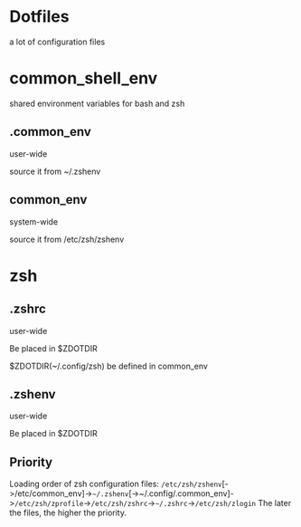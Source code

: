 # Dotfiles

a lot of configuration files

# common_shell_env

shared environment variables for bash and zsh

## .common_env

user-wide

source it from ~/.zshenv

## common_env

system-wide

source it from /etc/zsh/zshenv

# zsh

## .zshrc

user-wide

Be placed in $ZDOTDIR

$ZDOTDIR(~/.config/zsh) be defined in common_env

## .zshenv

user-wide

Be placed in $ZDOTDIR

## Priority

Loading order of zsh configuration files: `/etc/zsh/zshenv`[->/etc/common_env]->`~/.zshenv`[->~/.config/.common_env]->`/etc/zsh/zprofile`->`/etc/zsh/zshrc`->`~/.zshrc`->`/etc/zsh/zlogin`
The later the files, the higher the priority.
